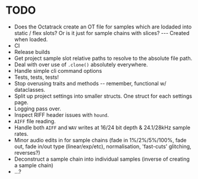 # TODO
- Does the Octatrack create an OT file for samples which are lodaded into static / flex slots?
  Or is it just for sample chains with slices? --- Created when loaded.
- CI
- Release builds
- Get project sample slot relative paths to resolve to the absolute file path.
- Deal with over use of `.clone()` absolutely everywhere.
- Handle simple cli command options
- Tests, tests, tests!
- Stop overusing traits and methods -- remember, functional w/ dataclasses.
- Split up project settings into smaller structs. One struct for each settings page.
- Logging pass over.
- Inspect RIFF header issues with `hound`.
- `AIFF` file reading.
- Handle both `AIFF` and `WAV` writes at 16/24 bit depth & 24.1/28kHz sample rates.
- Minor audio edits in for sample chains (fade in 1%/2%/5%/100%, fade out, fade in/out type (linear/exp/etc), normalisation, 'fast-cuts' glitching, reverses?)
- Deconstruct a sample chain into individual samples (inverse of creating a sample chain)
- ...?
